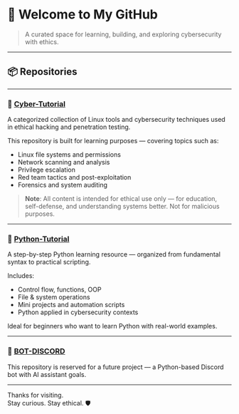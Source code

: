 # 👋 Welcome to My GitHub

> A curated space for learning, building, and exploring cybersecurity with ethics.

---

## 📦 Repositories

---

### 🔐 [Cyber-Tutorial](https://github.com/BeelzebubCode/Cyber-Tutorial)

A categorized collection of Linux tools and cybersecurity techniques used in ethical hacking and penetration testing.

This repository is built for learning purposes — covering topics such as:

- Linux file systems and permissions
- Network scanning and analysis
- Privilege escalation
- Red team tactics and post-exploitation
- Forensics and system auditing

> **Note**: All content is intended for ethical use only — for education, self-defense, and understanding systems better. Not for malicious purposes.

---

### 🐍 [Python-Tutorial](https://github.com/BeelzebubCode/Python-Tutorial)

A step-by-step Python learning resource — organized from fundamental syntax to practical scripting.

Includes:

- Control flow, functions, OOP
- File & system operations
- Mini projects and automation scripts
- Python applied in cybersecurity contexts

Ideal for beginners who want to learn Python with real-world examples.

---

### 🤖 [BOT-DISCORD](https://github.com/BeelzebubCode/BOT-DISCORD)

This repository is reserved for a future project — a Python-based Discord bot with AI assistant goals.  

---

Thanks for visiting.  
Stay curious. Stay ethical. 🛡️


